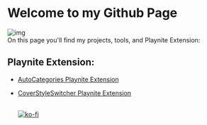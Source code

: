 # Welcome to my Github Page
![img](https://avatars.githubusercontent.com/u/185146550?s=400&u=9defaf58e0d24d9827083b842de78adaa86c5cb6&v=4)<br>
On this page you'll find my projects, tools, and Playnite Extension: 

## Playnite Extension:
- [AutoCategories Playnite Extension](https://github.com/roob-p/AutoCategories-PlayniteExtension/)
- [CoverStyleSwitcher Playnite Extension](https://github.com/roob-p/CoverStyleSwitcher-PlayniteExtension/)
   
   
  <br> [![ko-fi](https://ko-fi.com/img/githubbutton_sm.svg)](https://ko-fi.com/E1E214R1KB)

